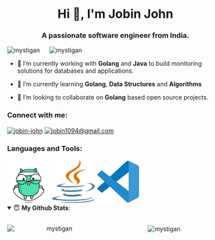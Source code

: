 <h1 align="center">Hi 👋, I'm Jobin John</h1>
<h3 align="center">A passionate software engineer from India.</h3>

<p align="left"> 
  <img src="https://komarev.com/ghpvc/?username=mystigan" alt="mystigan" />
  &emsp;
  <img src="https://badges.pufler.dev/repos/mystigan" alt="mystigan" />
</p>

- 🔭 I’m currently working with **Golang** and **Java** to build monitoring solutions for databases and applications.

- 🌱 I’m currently learning **Golang**, **Data Structures** and **Algorithms**

- 👯 I’m looking to collaborate on **Golang** based open source projects.

<p align="left">
<h3 align="left">Connect with me:</h3>
<a href="https://linkedin.com/in/jobin-john" target="blank"><img align="center" src="https://cdn.jsdelivr.net/npm/simple-icons@3.0.1/icons/linkedin.svg" alt="jobin-john" height="30" width="40" /></a>
<a href="mailto:jobin1094@gmail.com" target="blank"><img align="center" src="https://cdn.jsdelivr.net/npm/simple-icons@3.0.1/icons/gmail.svg" alt="jobin1094@gmail.com" height="30" width="40" /></a>

</p>

<h3 align="left">Languages and Tools:</h3>

<img src="https://github.com/Mystigan/Mystigan/blob/main/assets/gopher-workout.gif" alt="Golang" width=100 height=100>
<img src="https://github.com/Mystigan/Mystigan/blob/main/assets/java.svg" alt="Java" width=100 height=100>
<img src="https://github.com/Mystigan/Mystigan/blob/main/assets/vscode.svg" alt="VSCode" width=100 height=100>

<details open>
 <summary> 😇 <b>My Github Stats</b>: </summary>
<br>
<p align = "center">
  <img align="center" src="https://github-readme-stats.vercel.app/api?username=mystigan&show_icons=true&theme=radical" alt="mystigan" width=50% />
  <img align="left" src="https://github-readme-stats.vercel.app/api/top-langs/?username=mystigan&layout=compact&theme=radical" alt="mystigan" width=45% />
</p>
</details>
